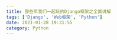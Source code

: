 ```yaml
---
title: 那些年我们一起玩的Django框架之全面讲解
tags: ['Django', 'Web框架', 'Python']
date: 2021-01-28 19:31:55
category: Python
---
```

